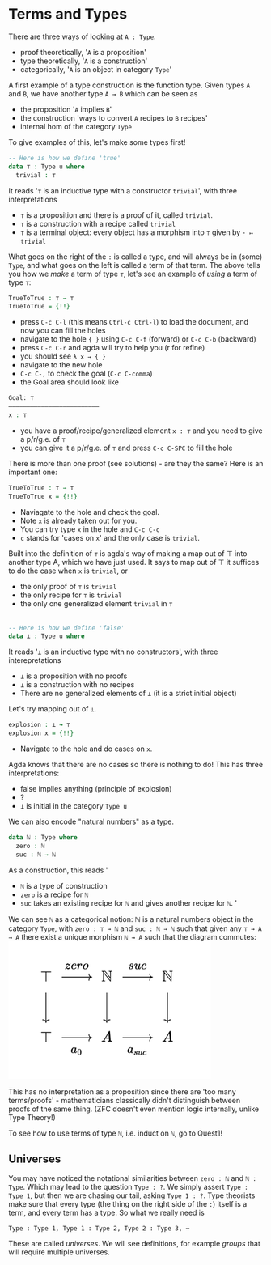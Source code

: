 # Terms and Types

There are three ways of looking at `A : Type`.
  - proof theoretically, '`A` is a proposition'
  - type theoretically, '`A` is a construction'
  - categorically, '`A` is an object in category `Type`'

A first example of a type construction is the function type.
Given types `A` and `B`, we have another type `A → B` which can be seen as
  - the proposition '`A` implies `B`'
  - the construction 'ways to convert `A` recipes to `B` recipes'
  - internal hom of the category `Type`

To give examples of this, let's make some types first!

```agda 
-- Here is how we define 'true'
data ⊤ : Type u where
  trivial : ⊤
```

It reads '`⊤` is an inductive type with a constructor `trivial`',
with three interpretations
  - `⊤` is a proposition and there is a proof of it, called `trivial`.
  - `⊤` is a construction with a recipe called `trivial`
  - `⊤` is a terminal object: every object has a morphism into `⊤` given by `· ↦ trivial`

What goes on the right of the `:` is called a type, and will always be in (some) `Type`,
and what goes on the left is called a term of that term.
The above tells you how we _make_ a term of type `⊤`,
let's see an example of _using_ a term of type `⊤`:

```agda
TrueToTrue : ⊤ → ⊤
TrueToTrue = {!!}
```

  - press `C-c C-l` (this means `Ctrl-c Ctrl-l`) to load the document,
    and now you can fill the holes
  - navigate to the hole `{ }` using `C-c C-f` (forward) or `C-c C-b` (backward)
  - press `C-c C-r` and agda will try to help you (r for refine)
  - you should see `λ x → { }`
  - navigate to the new hole
  - `C-c C-,` to check the goal (`C-c C-comma`)
  - the Goal area should look like

  ```agda
  Goal: ⊤
  —————————————————————————
  x : ⊤
  ```

  - you have a proof/recipe/generalized element `x : ⊤`
  and you need to give a p/r/g.e. of `⊤`
  - you can give it a p/r/g.e. of `⊤` and press `C-c C-SPC` to fill the hole

There is more than one proof (see solutions) - are they the same?
Here is an important one:

```agda
TrueToTrue : ⊤ → ⊤
TrueToTrue x = {!!}
```


  - Naviagate to the hole and check the goal.
  - Note `x` is already taken out for you.
  - You can try type `x` in the hole and `C-c C-c`
  - `c` stands for 'cases on `x`' and the only case is `trivial`.

Built into the definition of `⊤` is agda's way of making a map out of ⊤
into another type A, which we have just used.
It says to map out of ⊤ it suffices to do the case when `x` is `trivial`, or
  - the only proof of `⊤` is `trivial`
  - the only recipe for `⊤` is `trivial`
  - the only one generalized element `trivial` in `⊤`

```agda

-- Here is how we define 'false'
data ⊥ : Type u where

```


It reads '`⊥` is an inductive type with no constructors',
with three interepretations
  - `⊥` is a proposition with no proofs
  - `⊥` is a construction with no recipes
  - There are no generalized elements of `⊥` (it is a strict initial object)

Let's try mapping out of `⊥`.

```agda
explosion : ⊥ → ⊤
explosion x = {!!}
```

  - Navigate to the hole and do cases on `x`.

Agda knows that there are no cases so there is nothing to do!
This has three interpretations:
  - false implies anything (principle of explosion)
  - ?
  - `⊥` is initial in the category `Type u`


We can also encode "natural numbers" as a type.

```agda
data ℕ : Type where
  zero : ℕ
  suc : ℕ → ℕ
```

As a construction, this reads '
  - `ℕ` is a type of construction
  - `zero` is a recipe for `ℕ`
  - `suc` takes an existing recipe for `ℕ` and gives
      another recipe for `ℕ`.
  '

We can see `ℕ` as a categorical notion:
ℕ is a natural numbers object in the category `Type`,
with `zero : ⊤ → ℕ` and `suc : ℕ → ℕ` such that
given any `⊤ → A → A` there exist a unique morphism `ℕ → A`
such that the diagram commutes:
<img src="images/nno.png" alt="nno" width="400"/>

This has no interpretation as a proposition since
there are 'too many terms/proofs' -
mathematicians classically didn't distinguish
between proofs of the same thing.
(ZFC doesn't even mention logic internally,
unlike Type Theory!)

To see how to use terms of type `ℕ`, i.e. induct on `ℕ`, 
go to Quest1!

## Universes

You may have noticed the notational similarities between 
`zero : ℕ` and `ℕ : Type`.
Which may lead to the question `Type : ?`.
We simply assert `Type : Type 1`,
but then we are chasing our tail, asking `Type 1 : ?`.
Type theorists make sure that every type (the thing on the right side of the `:`)
itself is a term, and every term has a type.
So what we really need is 
```
Type : Type 1, Type 1 : Type 2, Type 2 : Type 3, ⋯ 
```
These are called _universes_.
We will see definitions, for example _groups_
that will require multiple universes.
